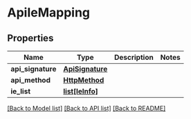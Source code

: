 # ApiIeMapping

## Properties
Name | Type | Description | Notes
------------ | ------------- | ------------- | -------------
**api_signature** | [**ApiSignature**](ApiSignature.md) |  | 
**api_method** | [**HttpMethod**](HttpMethod.md) |  | 
**ie_list** | [**list[IeInfo]**](IeInfo.md) |  | 

[[Back to Model list]](../README.md#documentation-for-models) [[Back to API list]](../README.md#documentation-for-api-endpoints) [[Back to README]](../README.md)


